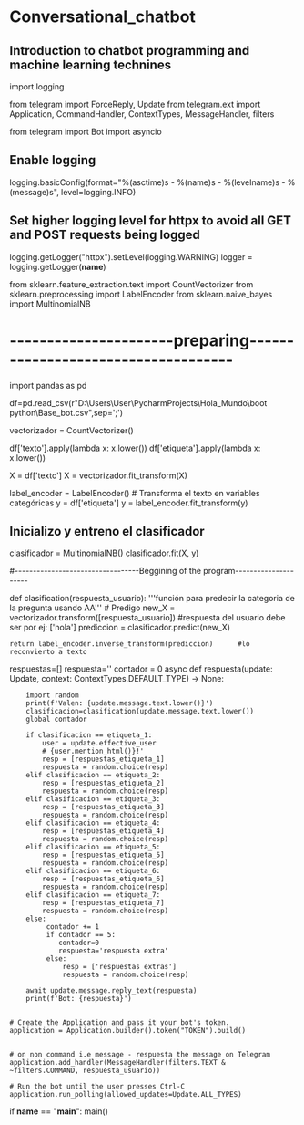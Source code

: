 # Conversational_chatbot
## Introduction to chatbot programming and machine learning technines 




import logging

from telegram import ForceReply, Update
from telegram.ext import Application, CommandHandler, ContextTypes, MessageHandler, filters

from telegram import Bot
import asyncio

## Enable logging
logging.basicConfig(format="%(asctime)s - %(name)s - %(levelname)s - %(message)s", level=logging.INFO)

## Set higher logging level for httpx to avoid all GET and POST requests being logged
logging.getLogger("httpx").setLevel(logging.WARNING)
logger = logging.getLogger(__name__)


from sklearn.feature_extraction.text import CountVectorizer
from sklearn.preprocessing import LabelEncoder
from sklearn.naive_bayes import MultinomialNB

# ----------------------preparing------------------------------------
import pandas as pd

df=pd.read_csv(r"D:\Users\User\PycharmProjects\Hola_Mundo\boot python\Base_bot.csv",sep=';')


vectorizador = CountVectorizer()

df['texto'].apply(lambda x: x.lower())
df['etiqueta'].apply(lambda x: x.lower())

X = df['texto']
X = vectorizador.fit_transform(X)

label_encoder = LabelEncoder()  # Transforma el texto en variables categóricas
y = df['etiqueta']
y = label_encoder.fit_transform(y)

## Inicializo y entreno el clasificador
clasificador = MultinomialNB()
clasificador.fit(X, y)

#----------------------------------Beggining of the program---------------------


def clasification(respuesta_usuario):
    '''función para predecir la categoria de la pregunta usando AA'''
    # Predigo
    new_X = vectorizador.transform([respuesta_usuario])   #respuesta del usuario debe ser por ej: ['hola']
    prediccion = clasificador.predict(new_X)

    return label_encoder.inverse_transform(prediccion)      #lo reconvierto a texto


respuestas=[]
respuesta=''
contador = 0
async def respuesta(update: Update, context: ContextTypes.DEFAULT_TYPE) -> None:

        import random
        print(f'Valen: {update.message.text.lower()}')
        clasificacion=clasification(update.message.text.lower())
        global contador

        if clasificacion == etiqueta_1:
            user = update.effective_user
            # {user.mention_html()}!'
            resp = [respuestas_etiqueta_1]
            respuesta = random.choice(resp)
        elif clasificacion == etiqueta_2:
            resp = [respuestas_etiqueta_2]
            respuesta = random.choice(resp)
        elif clasificacion == etiqueta_3:
            resp = [respuestas_etiqueta_3]
            respuesta = random.choice(resp)
        elif clasificacion == etiqueta_4:
            resp = [respuestas_etiqueta_4]
            respuesta = random.choice(resp)
        elif clasificacion == etiqueta_5:
            resp = [respuestas_etiqueta_5]
            respuesta = random.choice(resp)
        elif clasificacion == etiqueta_6:
            resp = [respuestas_etiqueta_6]
            respuesta = random.choice(resp)
        elif clasificacion == etiqueta_7:
            resp = [respuestas_etiqueta_7]
            respuesta = random.choice(resp)
        else:
             contador += 1
             if contador == 5:
                contador=0
                respuesta='respuesta extra'
             else:
                 resp = ['respuestas extras']
                 respuesta = random.choice(resp)

        await update.message.reply_text(respuesta)
        print(f'Bot: {respuesta}')

       
    # Create the Application and pass it your bot's token.
    application = Application.builder().token("TOKEN").build()


    # on non command i.e message - respuesta the message on Telegram
    application.add_handler(MessageHandler(filters.TEXT & ~filters.COMMAND, respuesta_usuario))

    # Run the bot until the user presses Ctrl-C
    application.run_polling(allowed_updates=Update.ALL_TYPES)


if __name__ == "__main__":
    main()


